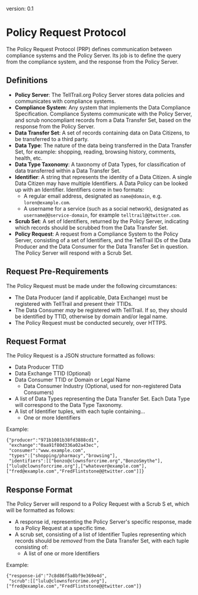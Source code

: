 version: 0.1

# Policy Request Protocol

The Policy Request Protocol (PRP) defines communication between compliance systems and the Policy Server.  Its job is to define the query from the compliance system, and the response from the Policy Server.

## Definitions

* **Policy Server**: The TellTrail.org Policy Server stores data policies and communicates with compliance systems.
* **Compliance System**: Any system that implements the Data Compliance Specification.  Compliance Systems communicate with the Policy Server, and scrub noncompliant records from a Data Transfer Set, based on the response from the Policy Server.
* **Data Transfer Set**: A set of records containing data on Data Citizens, to be transferred to a third party.
* **Data Type**: The nature of the data being transferred in the Data Transfer Set, for example: shopping, reading, browsing history, comments, health, etc.
* **Data Type Taxonomy**: A taxonomy of Data Types, for classification of data transferred within a Data Transfer Set.
* **Identifier**: A string that represents the identity of a Data Citizen.  A single Data Citizen may have multiple Identifiers. A Data Policy can be looked up with an Identifier.  Identifiers come in two formats:
	* A regular email address, designated as `name@domain`, e.g. `loren@example.com`.
	* A username for a service (such as a social network), designated as `username@@service-domain`, for example `telltrail@@twitter.com`.
* **Scrub Set**: A set of Identifiers, returned by the Policy Server, indicating which records should be scrubbed from the Data Transfer Set.
* **Policy Request**: A request from a Compliance System to the Policy Server, consisting of a set of Identifiers, and the TellTrail IDs of the Data Producer and the Data Consumer for the Data Transfer Set in question. The Policy Server will respond with a Scrub Set.

## Request Pre-Requirements

The Policy Request must be made under the following circumstances:

* The Data Producer (and if applicable, Data Exchange) must be registered with TellTrail and present their TTIDs.
* The Data Consumer *may* be registered with TellTrail. If so, they should be identified by TTID, otherwise by domain and/or legal name.
* The Policy Request must be conducted securely, over HTTPS.

## Request Format

The Policy Request is a JSON structure formatted as follows:

* Data Producer TTID
* Data Exchange TTID (Optional)
* Data Consumer TTID or Domain or Legal Name
	* Data Consumer Industry (Optional, used for non-registered Data Consumers)
* A list of Data Types representing the Data Transfer Set. Each Data Type will correspond to the Data Type Taxonomy.
* A list of Identifier tuples, with each tuple containing...
	* One or more Identifiers

Example:

	{"producer":"971b1001b38fd3888cd1",
	 "exchange":"0aa91f80d336a02a43ec",
	 "consumer":"www.example.com",
	 "types":["shopping/pharmacy","browsing"],
	 "identifiers":[["bonzo@clownsforcrime.org","BonzoSmythe"],["lulu@clownsforcrime.org"],["whatever@example.com"],["fred@example.com","FredFlintstone@@twitter.com"]]}

## Response Format

The Policy Server will respond to a Policy Request with a Scrub S	et, which will be formatted as follows:

* A response id, representing the Policy Server's specific response, made to a Policy Request at a specific time.
* A scrub set, consisting of a list of Identifier Tuples representing which records should be *removed* from the Data Transfer Set, with each tuple consisting of:
	* A list of one or more Identifiers

Example:

	{"response-id":"7c8d86f5a8bf9e369e4d",
	 "scrub":[["lulu@clownsforcrime.org"],["fred@example.com","FredFlintstone@@twitter.com"]}
	 

